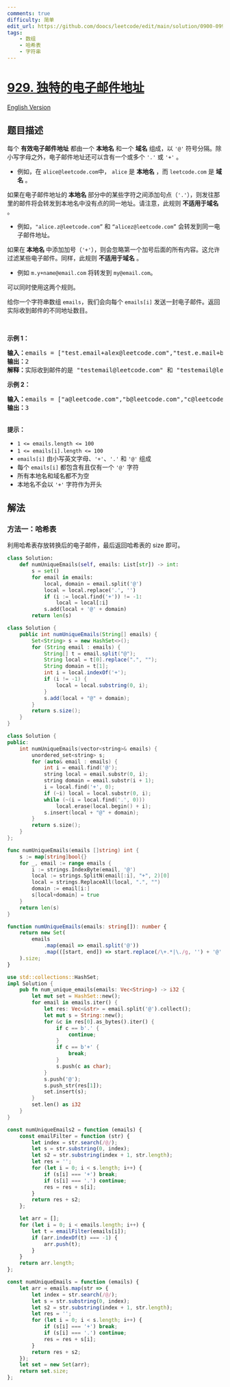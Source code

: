 ```yaml
---
comments: true
difficulty: 简单
edit_url: https://github.com/doocs/leetcode/edit/main/solution/0900-0999/0929.Unique%20Email%20Addresses/README.md
tags:
    - 数组
    - 哈希表
    - 字符串
---
```


<!-- problem:start -->

# [929. 独特的电子邮件地址](https://leetcode.cn/problems/unique-email-addresses)

[English Version](/solution/0900-0999/0929.Unique%20Email%20Addresses/README_EN.md)

## 题目描述

<!-- description:start -->

<p>每个 <strong>有效电子邮件地址</strong> 都由一个 <strong>本地名</strong> 和一个 <strong>域名</strong> 组成，以 <code>'@'</code> 符号分隔。除小写字母之外，电子邮件地址还可以含有一个或多个&nbsp;<code>'.'</code> 或 <code>'+'</code> 。</p>

<ul>
	<li>例如，在&nbsp;<code>alice@leetcode.com</code>中，&nbsp;<code>alice</code>&nbsp;是 <strong>本地名</strong> ，而&nbsp;<code>leetcode.com</code>&nbsp;是 <strong>域名</strong> 。</li>
</ul>

<p>如果在电子邮件地址的<strong> 本地名 </strong>部分中的某些字符之间添加句点（<code>'.'</code>），则发往那里的邮件将会转发到本地名中没有点的同一地址。请注意，此规则 <strong>不适用于域名</strong> 。</p>

<ul>
	<li>例如，<code>"alice.z@leetcode.com”</code> 和 <code>“alicez@leetcode.com”</code>&nbsp;会转发到同一电子邮件地址。</li>
</ul>

<p>如果在<strong> 本地名 </strong>中添加加号（<code>'+'</code>），则会忽略第一个加号后面的所有内容。这允许过滤某些电子邮件。同样，此规则 <strong>不适用于域名</strong> 。</p>

<ul>
	<li>例如 <code>m.y+name@email.com</code> 将转发到 <code>my@email.com</code>。</li>
</ul>

<p>可以同时使用这两个规则。</p>

<p>给你一个字符串数组 <code>emails</code>，我们会向每个 <code>emails[i]</code> 发送一封电子邮件。返回实际收到邮件的不同地址数目。</p>

<p>&nbsp;</p>

<p><strong>示例 1：</strong></p>

<pre>
<strong>输入：</strong>emails = ["test.email+alex@leetcode.com","test.e.mail+bob.cathy@leetcode.com","testemail+david@lee.tcode.com"]
<strong>输出：</strong>2
<strong>解释：</strong>实际收到邮件的是 "testemail@leetcode.com" 和 "testemail@lee.tcode.com"。
</pre>

<p><strong>示例 2：</strong></p>

<pre>
<strong>输入：</strong>emails = ["a@leetcode.com","b@leetcode.com","c@leetcode.com"]
<strong>输出：</strong>3
</pre>

<p><br />
<strong>提示：</strong></p>

<ul>
	<li><code>1 &lt;= emails.length &lt;= 100</code></li>
	<li><code>1 &lt;= emails[i].length&nbsp;&lt;= 100</code></li>
	<li><code>emails[i]</code> 由小写英文字母、<code>'+'</code>、<code>'.'</code> 和 <code>'@'</code> 组成</li>
	<li>每个 <code>emails[i]</code> 都包含有且仅有一个 <code>'@'</code> 字符</li>
	<li>所有本地名和域名都不为空</li>
	<li>本地名不会以 <code>'+'</code> 字符作为开头</li>
</ul>

<!-- description:end -->

## 解法

<!-- solution:start -->

### 方法一：哈希表

利用哈希表存放转换后的电子邮件，最后返回哈希表的 size 即可。

<!-- tabs:start -->

```python
class Solution:
    def numUniqueEmails(self, emails: List[str]) -> int:
        s = set()
        for email in emails:
            local, domain = email.split('@')
            local = local.replace('.', '')
            if (i := local.find('+')) != -1:
                local = local[:i]
            s.add(local + '@' + domain)
        return len(s)
```

```java
class Solution {
    public int numUniqueEmails(String[] emails) {
        Set<String> s = new HashSet<>();
        for (String email : emails) {
            String[] t = email.split("@");
            String local = t[0].replace(".", "");
            String domain = t[1];
            int i = local.indexOf('+');
            if (i != -1) {
                local = local.substring(0, i);
            }
            s.add(local + "@" + domain);
        }
        return s.size();
    }
}
```

```cpp
class Solution {
public:
    int numUniqueEmails(vector<string>& emails) {
        unordered_set<string> s;
        for (auto& email : emails) {
            int i = email.find('@');
            string local = email.substr(0, i);
            string domain = email.substr(i + 1);
            i = local.find('+', 0);
            if (~i) local = local.substr(0, i);
            while (~(i = local.find('.', 0)))
                local.erase(local.begin() + i);
            s.insert(local + "@" + domain);
        }
        return s.size();
    }
};
```

```go
func numUniqueEmails(emails []string) int {
	s := map[string]bool{}
	for _, email := range emails {
		i := strings.IndexByte(email, '@')
		local := strings.SplitN(email[:i], "+", 2)[0]
		local = strings.ReplaceAll(local, ".", "")
		domain := email[i:]
		s[local+domain] = true
	}
	return len(s)
}
```

```ts
function numUniqueEmails(emails: string[]): number {
    return new Set(
        emails
            .map(email => email.split('@'))
            .map(([start, end]) => start.replace(/\+.*|\./g, '') + '@' + end),
    ).size;
}
```

```rust
use std::collections::HashSet;
impl Solution {
    pub fn num_unique_emails(emails: Vec<String>) -> i32 {
        let mut set = HashSet::new();
        for email in emails.iter() {
            let res: Vec<&str> = email.split('@').collect();
            let mut s = String::new();
            for &c in res[0].as_bytes().iter() {
                if c == b'.' {
                    continue;
                }
                if c == b'+' {
                    break;
                }
                s.push(c as char);
            }
            s.push('@');
            s.push_str(res[1]);
            set.insert(s);
        }
        set.len() as i32
    }
}
```

```js
const numUniqueEmails2 = function (emails) {
    const emailFilter = function (str) {
        let index = str.search(/@/);
        let s = str.substring(0, index);
        let s2 = str.substring(index + 1, str.length);
        let res = '';
        for (let i = 0; i < s.length; i++) {
            if (s[i] === '+') break;
            if (s[i] === '.') continue;
            res = res + s[i];
        }
        return res + s2;
    };

    let arr = [];
    for (let i = 0; i < emails.length; i++) {
        let t = emailFilter(emails[i]);
        if (arr.indexOf(t) === -1) {
            arr.push(t);
        }
    }
    return arr.length;
};

const numUniqueEmails = function (emails) {
    let arr = emails.map(str => {
        let index = str.search(/@/);
        let s = str.substring(0, index);
        let s2 = str.substring(index + 1, str.length);
        let res = '';
        for (let i = 0; i < s.length; i++) {
            if (s[i] === '+') break;
            if (s[i] === '.') continue;
            res = res + s[i];
        }
        return res + s2;
    });
    let set = new Set(arr);
    return set.size;
};
```

<!-- tabs:end -->

<!-- solution:end -->

<!-- problem:end -->
